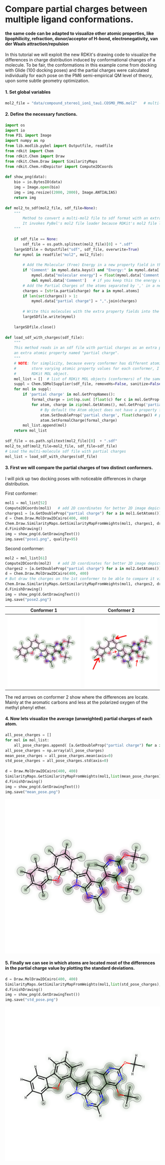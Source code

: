 # Compare partial charges between multiple ligand conformations.
#### the same code can be adapted to visualize other atomic properties, like lipophilicity, refraction, donor/acceptor of H-bond, electronegativity, van der Waals attraction/repulsion 
In this tutorial we will exploit the new RDKit's drawing code to visualize the differences in charge distribution induced by
conformational changes of a molecule. To be fair, the conformations in this example come from docking with Glide (100 docking poses)
and the partial charges were calculated individually for each pose on the PM6 semi-empirical QM level of theory, upon some subtle
geometry optimization.


#### 1. Set global variables
```python
mol2_file = "data/compound_stereo1_ion1_tau1.COSMO_PM6.mol2"   # multi-molecule MOL2 file with PM6 partial charges
```
#### 2. Define the necessary functions.

```python
import os
import io
from PIL import Image
import numpy as np
from lib.modlib.pybel import Outputfile, readfile
from rdkit import Chem
from rdkit.Chem import Draw
from rdkit.Chem.Draw import SimilarityMaps
from rdkit.Chem.rdDepictor import Compute2DCoords

def show_png(data):
    bio = io.BytesIO(data)
    img = Image.open(bio)
    img = img.resize((2000, 2000), Image.ANTIALIAS)
    return img

def mol2_to_sdf(mol2_file, sdf_file=None):
    """
        Method to convert a multi-mol2 file to sdf format with an extra property that stores the partial charges.
        It invokes PyBel's mol2 file loader because RDKit's mol2 file loader that not read the partial charges.
    """

    if sdf_file == None:
        sdf_file = os.path.splitext(mol2_file)[0] + ".sdf"
    largeSDfile = Outputfile("sdf", sdf_file, overwrite=True)
    for mymol in readfile("mol2", mol2_file):

        # Add the Molecular (Free) Energy in a new property field in the sdf file
        if 'Comment' in mymol.data.keys() and "Energy:" in mymol.data['Comment']:
            mymol.data["molecular energy"] = float(mymol.data['Comment'].split()[1])
            del mymol.data['Comment']   # if you keep this the energy will be writen under the molname in the sdf
        # Add the Partial Charges of the atoms separated by ',' in a new property field in the sdf file
        charges = [str(a.partialcharge) for a in mymol.atoms]
        if len(set(charges)) > 1:
            mymol.data["partial charge"] = ",".join(charges)

        # Write this molecules with the extra property fields into the sdf file
        largeSDfile.write(mymol)

    largeSDfile.close()

def load_sdf_with_charges(sdf_file):
    """
    This method reads in an sdf file with partial charges as an extra property, and returns an RDKit mol object with
    an extra atomic property named "partial charge".
    """
    # NOTE: for simplicity, because every conformer has different atomic charges and the RDKit MOL object does not
    #       store varying atomic property values for each conformer, I will save each conformer into a separate
    #       RDKit MOL object.
    mol_list = []  # list of RDKit MOL objects (conformers) of the same molecule but with different atomic charges
    suppl = Chem.SDMolSupplier(sdf_file, removeHs=False, sanitize=False)
    for mol in suppl:
        if 'partial charge' in mol.GetPropNames():
            formal_charge = int(np.sum( [float(c) for c in mol.GetProp('partial charge').split(',')] ).round())
            for atom, charge in zip(mol.GetAtoms(), mol.GetProp('partial charge').split(',')):
                # By default the Atom object does not have a property for its partial charge, therefore add one
                atom.SetDoubleProp('partial charge', float(charge)) # property value must be string
                atom.SetFormalCharge(formal_charge)
        mol_list.append(mol)
    return mol_list

sdf_file = os.path.splitext(mol2_file)[0]  + ".sdf"
mol2_to_sdf(mol2_file=mol2_file, sdf_file=sdf_file)
# Load the multi-molecule sdf file with partial charges
mol_list = load_sdf_with_charges(sdf_file)

```

#### 3. First we will compare the partial charges of two distinct conformers.
I will pick up two docking poses with noticeable differences in charge distribution.


First conformer:

```python
mol1 = mol_list[52]
Compute2DCoords(mol1)   # add 2D coordinates for better 2D image depiction
charges1 = [a.GetDoubleProp("partial charge") for a in mol1.GetAtoms()]
d = Chem.Draw.MolDraw2DCairo(400, 400)
Chem.Draw.SimilarityMaps.GetSimilarityMapFromWeights(mol1, charges1, draw2d=d)
d.FinishDrawing()
img = show_png(d.GetDrawingText())
img.save("pose1.png", quality=95)
```

Second conformer:

```python
mol2 = mol_list[61]
Compute2DCoords(mol2)   # add 2D coordinates for better 2D image depiction
charges2 = [a.GetDoubleProp("partial charge") for a in mol2.GetAtoms()]
d = Chem.Draw.MolDraw2DCairo(400, 400)
# But draw the charges on the 1st conformer to be able to compare it visually
Chem.Draw.SimilarityMaps.GetSimilarityMapFromWeights(mol1, charges2, draw2d=d)
d.FinishDrawing()
img = show_png(d.GetDrawingText())
img.save("pose2.png")
```

Conformer 1                |  Conformer 2
:-------------------------:|:-------------------------:
![](pose1.png)             |  ![](pose2.marked.png)

The red arrows on conformer 2 show where the differences are locate. Mainly at the aromatic carbons and less at the polarized oxygen of the methyl phenyl ether.

#### 4. Now lets visualize the average (unweighted) partial charges of each atom.

```python
all_pose_charges = []
for mol in mol_list:
    all_pose_charges.append( [a.GetDoubleProp("partial charge") for a in mol.GetAtoms()] )
all_pose_charges = np.array(all_pose_charges)
mean_pose_charges = all_pose_charges.mean(axis=0)
std_pose_charges = all_pose_charges.std(axis=0)

d = Draw.MolDraw2DCairo(400, 400)
SimilarityMaps.GetSimilarityMapFromWeights(mol1,list(mean_pose_charges),draw2d=d)
d.FinishDrawing()
img = show_png(d.GetDrawingText())
img.save("mean_pose.png")
```

![](mean_pose.png)


#### 5. Finally we can see in which atoms are located most of the differences in the partial charge value by plotting the standard deviations.

```python
d = Draw.MolDraw2DCairo(400, 400)
SimilarityMaps.GetSimilarityMapFromWeights(mol1,list(std_pose_charges),draw2d=d)
d.FinishDrawing()
img = show_png(d.GetDrawingText())
img.save("std_pose.png")
```

![](std_pose.png)
